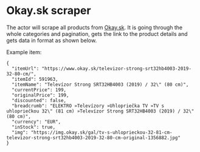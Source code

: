 # Okay.sk scraper

The actor will scrape all products from [Okay.sk](https://www.okay.sk/). It is going through the whole categories and pagination, gets the link to the product details and gets data in format as shown below.

Example item:
``` 
{
  "itemUrl": "https://www.okay.sk/televizor-strong-srt32hb4003-2019-32-80-cm/",
  "itemId": 591963,
  "itemName": "Televízor Strong SRT32HB4003 (2019) / 32\" (80 cm)",
  "currentPrice": 199,
  "originalPrice": 199,
  "discounted": false,
  "breadcrumb": "ELEKTRO »Televízory »Uhlopriečka TV »TV s uhlopriečkou 32\" (81 cm) »Televízor Strong SRT32HB4003 (2019) / 32\" (80 cm)",
  "currency": "EUR",
  "inStock": true,
  "img": "https://img.okay.sk/gal/tv-s-uhloprieckou-32-81-cm-televizor-strong-srt32hb4003-2019-32-80-cm-original-1356882.jpg"
}
```
